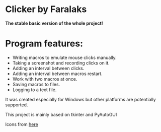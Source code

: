 # Clicker by Faralaks
**The stable basic version of the whole project!**


# Program features:

- Writing macros to emulate mouse clicks manually.
- Taking a screenshot and recording clicks on it.
- Adding an interval between clicks.
- Adding an interval between macros restart.
- Work with two macros at once.
- Saving macros to files.
- Logging to a text file.


It was created especially for Windows but other platforms are potentially supported.

This project is mainly based on tkinter and PyAutoGUI

Icons from [here](https://www.flaticon.com/free-icon/click_1536550)